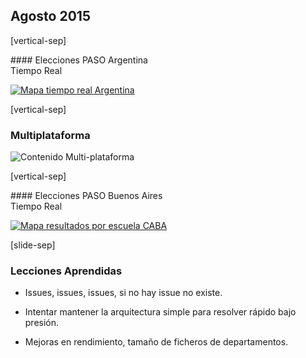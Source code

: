 ## Agosto 2015

[vertical-sep]

#### Elecciones PASO Argentina <br> Tiempo Real

<a target="_blank" href="http://www.lanacion.com.ar/1817543-en-vivo-resultados-por-provincia-departamento-municipio-y-comuna">
    <img alt="Mapa tiempo real Argentina" class="img_60" data-src="images/20150809_PASO_ARG.jpg"></img>
</a>

[vertical-sep]

### Multiplataforma

![Contenido Multi-plataforma][multi_img] <!-- .element: class="img_80" -->

[multi_img]: images/multi_plataforma.jpg

[vertical-sep]

#### Elecciones PASO Buenos Aires <br> Tiempo Real

<a target="_blank" href="http://www.lanacion.com.ar/1817824-municipio-por-municipio-los-resultados-de-las-paso-a-gobernador-bonaerense">
    <img alt="Mapa resultados por escuela CABA" class="img_60" data-src="images/20150809_PASO_BSAS.jpg"></img>
</a>

[slide-sep]

### Lecciones Aprendidas

* Issues, issues, issues, si no hay issue no existe.

* Intentar mantener la arquitectura simple para resolver rápido bajo presión.

* Mejoras en rendimiento, tamaño de ficheros de departamentos.

